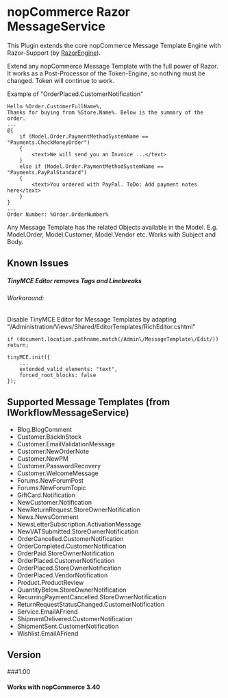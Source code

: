 nopCommerce Razor MessageService
=========

This Plugin extends the core nopCommerce Message Template Engine with Razor-Support (by [RazorEngine]).

Extend any nopCommerce Message Template with the full power of Razor. It works as a Post-Processor of the Token-Engine, so nothing must be changed. Token will continue to work.

Example of "OrderPlaced.CustomerNotification"

```
Hello %Order.CustomerFullName%, 
Thanks for buying from %Store.Name%. Below is the summary of the order. 
...
@{
	if (Model.Order.PaymentMethodSystemName == "Payments.CheckMoneyOrder")
	{
		<text>We will send you an Invoice ...</text>
	}
	else if (Model.Order.PaymentMethodSystemName == "Payments.PayPalStandard")
	{
		<text>You ordered with PayPal. ToDo: Add payment notes here</text>
	}
}
...
Order Number: %Order.OrderNumber%
```

Any Message Template has the related Objects available in the Model. E.g. Model.Order, Model.Customer, Model.Vendor etc.  Works with Subject and Body.


Known Issues
-------
##### TinyMCE Editor removes <text> Tags and Linebreaks
###### Workaround:
Disable TinyMCE Editor for Message Templates by adapting "/Administration/Views/Shared/EditorTemplates/RichEditor.cshtml"
```
if (document.location.pathname.match(/Admin\/MessageTemplate\/Edit/)) return;

tinyMCE.init({
    ...
    extended_valid_elements: "text",
    forced_root_blocks: false
});
```


Supported Message Templates (from IWorkflowMessageService)
----
* Blog.BlogComment
* Customer.BackInStock
* Customer.EmailValidationMessage
* Customer.NewOrderNote
* Customer.NewPM
* Customer.PasswordRecovery
* Customer.WelcomeMessage
* Forums.NewForumPost
* Forums.NewForumTopic
* GiftCard.Notification
* NewCustomer.Notification
* NewReturnRequest.StoreOwnerNotification
* News.NewsComment
* NewsLetterSubscription.ActivationMessage
* NewVATSubmitted.StoreOwnerNotification
* OrderCancelled.CustomerNotification
* OrderCompleted.CustomerNotification
* OrderPaid.StoreOwnerNotification
* OrderPlaced.CustomerNotification
* OrderPlaced.StoreOwnerNotification
* OrderPlaced.VendorNotification
* Product.ProductReview
* QuantityBelow.StoreOwnerNotification
* RecurringPaymentCancelled.StoreOwnerNotification
* ReturnRequestStatusChanged.CustomerNotification
* Service.EmailAFriend
* ShipmentDelivered.CustomerNotification
* ShipmentSent.CustomerNotification
* Wishlist.EmailAFriend



Version
----
###1.00
#### Works with nopCommerce 3.40

[RazorEngine]:https://github.com/Antaris/RazorEngine
